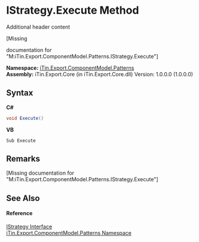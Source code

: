 # IStrategy.Execute Method 
Additional header content 

\[Missing <summary> documentation for "M:iTin.Export.ComponentModel.Patterns.IStrategy.Execute"\]

**Namespace:**&nbsp;<a href="N_iTin_Export_ComponentModel_Patterns">iTin.Export.ComponentModel.Patterns</a><br />**Assembly:**&nbsp;iTin.Export.Core (in iTin.Export.Core.dll) Version: 1.0.0.0 (1.0.0.0)

## Syntax

**C#**<br />
``` C#
void Execute()
```

**VB**<br />
``` VB
Sub Execute
```


## Remarks
\[Missing <remarks> documentation for "M:iTin.Export.ComponentModel.Patterns.IStrategy.Execute"\]

## See Also


#### Reference
<a href="T_iTin_Export_ComponentModel_Patterns_IStrategy">IStrategy Interface</a><br /><a href="N_iTin_Export_ComponentModel_Patterns">iTin.Export.ComponentModel.Patterns Namespace</a><br />